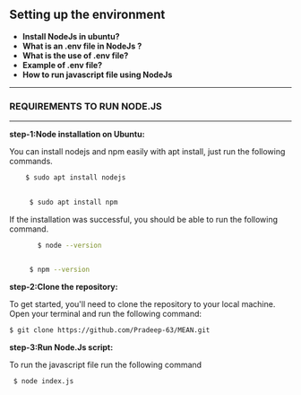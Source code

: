 ## Setting up the environment
- **Install NodeJs in ubuntu?**
- **What is an .env file in NodeJs ?**
- **What is the use of .env file?**
- **Example of .env file?**
- **How to run javascript file using NodeJs**
***
### REQUIREMENTS TO RUN NODE.JS
***

**step-1:Node installation on Ubuntu:**

  You can install nodejs and npm easily with apt install, just run the following commands.
  ```sh
      $ sudo apt install nodejs
    
   ``` 

 ```sh
      $ sudo apt install npm
``` 
   If the installation was successful, you should be able to run the following    command.

```sh
       $ node --version
    
   ``` 

 ```sh
      $ npm --version
``` 
    
 **step-2:Clone the repository:**

   To get started, you'll need to clone the repository to your local machine. Open your terminal and run the following command:

   ```bash
   $ git clone https://github.com/Pradeep-63/MEAN.git
 ```
**step-3:Run Node.Js script:**

   To run the  javascript file run the following command
  ```sh
   $ node index.js
   ```
